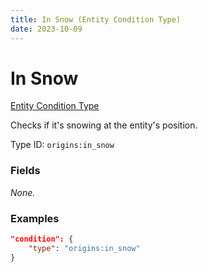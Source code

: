 ```yaml
---
title: In Snow (Entity Condition Type)
date: 2023-10-09
---
```


# In Snow

[Entity Condition Type](../entity_condition_types.md)

Checks if it's snowing at the entity's position.

Type ID: `origins:in_snow`


### Fields

_None._


### Examples

```json
"condition": {
    "type": "origins:in_snow"
}
```